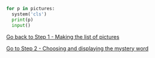 ```python
for p in pictures:
  system('cls')
  print(p)
  input()
```



[Go back to Step 1 -  Making the list of pictures](./STEP1.md)

[Go to Step 2 - Choosing and displaying the mystery word](../step02-choose_word_and_display/STEP2.md)
